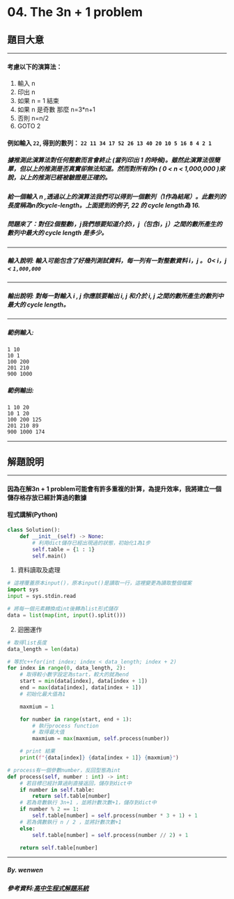 # 04. The 3n + 1 problem

## 題目大意
---

#### 考慮以下的演算法：
1. 輸入 n
2. 印出 n
3. 如果 n = 1 結束
4. 如果 n 是奇數 那麼 n=3*n+1
5. 否則 n=n/2
6. GOTO 2

#### 例如輸入 `22`, 得到的數列： `22 11 34 17 52 26 13 40 20 10 5 16 8 4 2 1` 

##### 據推測此演算法對任何整數而言會終止 (當列印出 1 的時候)。雖然此演算法很簡單，但以上的推測是否真實卻無法知道。然而對所有的n ( 0 < n < 1,000,000 )來說，以上的推測已經被驗證是正確的。 

##### 給一個輸入 n ,透過以上的演算法我們可以得到一個數列（1作為結尾）。此數列的長度稱為n的cycle-length。上面提到的例子, 22 的 cycle length為 16. 

##### 問題來了：對任2個整數i，j我們想要知道介於i，j（包含i，j）之間的數所產生的數列中最大的 cycle length 是多少。
---

##### 輸入說明: 輸入可能包含了好幾列測試資料，每一列有一對整數資料 i，j 。 0< i，j < `1,000,000`

----

##### 輸出說明: 對每一對輸入 i , j 你應該要輸出 i, j 和介於 i, j 之間的數所產生的數列中最大的 cycle length。

---

##### 範例輸入:
```
1 10
10 1
100 200
201 210
900 1000
```

##### 範例輸出:
```
1 10 20
10 1 20
100 200 125
201 210 89
900 1000 174
```

---

## 解題說明
---
#### 因為在解3n + 1 problem可能會有許多重複的計算，為提升效率，我將建立一個儲存格存放已經計算過的數據

#### 程式講解(Python)

```python
class Solution():
    def __init__(self) -> None:
        # 利用dict儲存已經出現過的狀態，初始化1為1步
        self.table = {1 : 1}
        self.main()
```
1. 資料讀取及處理
```python
# 這裡覆蓋原本input()，原本input()是讀取一行，這裡變更為讀取整個檔案
import sys
input = sys.stdin.read

# 將每一個元素轉換成int後轉為list形式儲存
data = list(map(int, input().split()))
```
2. 迴圈運作
```python
# 取得list長度
data_length = len(data)

# 等於c++for(int index; index < data_length; index + 2)
for index in range(0, data_length, 2):
    # 取得較小數字設定為start，較大的就為end
    start = min(data[index], data[index + 1])
    end = max(data[index], data[index + 1])
    # 初始化最大值為1

    maxmium = 1

    for number in range(start, end + 1):
        # 執行process function
        # 取得最大值
        maxmium = max(maxmium, self.process(number))

    # print 結果
    print(f"{data[index]} {data[index + 1]} {maxmium}")
```
```python
# process有一個參數number，反回型態為int
def process(self, number : int) -> int:
    # 若目標已經計算過則直接返回，儲存到dict中
    if number in self.table:
        return self.table[number]
    # 若為竒數執行 3n+1 ，並將計數次數+1，儲存到dict中
    if number % 2 == 1:
        self.table[number] = self.process(number * 3 + 1) + 1
    # 若為偶數執行 n / 2 ，並將計數次數+1
    else:
        self.table[number] = self.process(number // 2) + 1

    return self.table[number]
```


---

##### By. wenwen
##### 參考資料:[高中生程式解題系統](https://zerojudge.tw/)